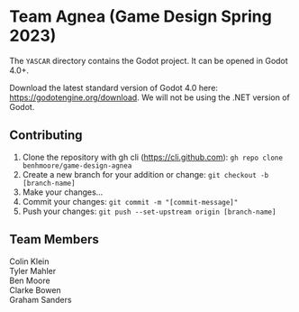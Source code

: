 # Team Agnea (Game Design Spring 2023)

The `YASCAR` directory contains the Godot project. It can be opened in Godot 4.0+.

Download the latest standard version of Godot 4.0 here: https://godotengine.org/download. We will not be using the .NET version of Godot.

## Contributing

1. Clone the repository with gh cli (https://cli.github.com):
   `gh repo clone benhmoore/game-design-agnea`
2. Create a new branch for your addition or change:
   `git checkout -b [branch-name]`
3. Make your changes...
4. Commit your changes:
   `git commit -m "[commit-message]"`
5. Push your changes:
   `git push --set-upstream origin [branch-name]`

## Team Members

Colin Klein <br />
Tyler Mahler <br />
Ben Moore <br />
Clarke Bowen <br />
Graham Sanders <br />
